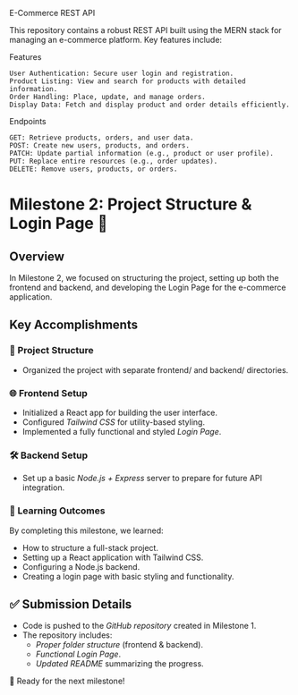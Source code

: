 E-Commerce REST API

This repository contains a robust REST API built using the MERN stack for managing an e-commerce platform. Key features include:

Features

    User Authentication: Secure user login and registration.
    Product Listing: View and search for products with detailed information.
    Order Handling: Place, update, and manage orders.
    Display Data: Fetch and display product and order details efficiently.

Endpoints

    GET: Retrieve products, orders, and user data.
    POST: Create new users, products, and orders.
    PATCH: Update partial information (e.g., product or user profile).
    PUT: Replace entire resources (e.g., order updates).
    DELETE: Remove users, products, or orders.

# Milestone 2: Project Structure & Login Page 🚀  

## Overview  
In Milestone 2, we focused on structuring the project, setting up both the frontend and backend, and developing the Login Page for the e-commerce application.  

## Key Accomplishments  

### 📁 Project Structure  
- Organized the project with separate frontend/ and backend/ directories.  

### 🌐 Frontend Setup  
- Initialized a React app for building the user interface.  
- Configured *Tailwind CSS* for utility-based styling.  
- Implemented a fully functional and styled *Login Page*.  

### 🛠 Backend Setup  
- Set up a basic *Node.js + Express* server to prepare for future API integration.  

### 🎯 Learning Outcomes  
By completing this milestone, we learned:  
- How to structure a full-stack project.  
- Setting up a React application with Tailwind CSS.  
- Configuring a Node.js backend.  
- Creating a login page with basic styling and functionality.  

## ✅ Submission Details  
- Code is pushed to the *GitHub repository* created in Milestone 1.  
- The repository includes:  
  - *Proper folder structure* (frontend & backend).  
  - *Functional Login Page*.  
  - *Updated README* summarizing the progress.  

🚀 Ready for the next milestone!

